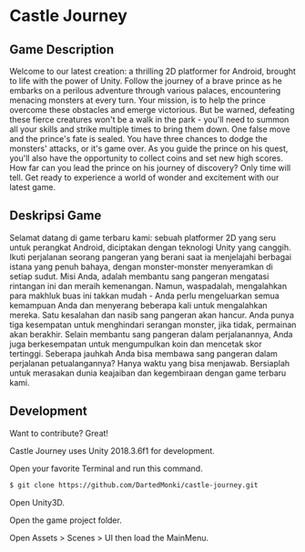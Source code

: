 # Castle Journey

## Game Description
Welcome to our latest creation: a thrilling 2D platformer for Android, brought to life with the power of Unity. Follow the journey of a brave prince as he embarks on a perilous adventure through various palaces, encountering menacing monsters at every turn. Your mission, is to help the prince overcome these obstacles and emerge victorious. But be warned, defeating these fierce creatures won't be a walk in the park - you'll need to summon all your skills and strike multiple times to bring them down. One false move and the prince's fate is sealed. You have three chances to dodge the monsters' attacks, or it's game over. As you guide the prince on his quest, you'll also have the opportunity to collect coins and set new high scores. How far can you lead the prince on his journey of discovery? Only time will tell. Get ready to experience a world of wonder and excitement with our latest game.

## Deskripsi Game
Selamat datang di game terbaru kami: sebuah platformer 2D yang seru untuk perangkat Android, diciptakan dengan teknologi Unity yang canggih. Ikuti perjalanan seorang pangeran yang berani saat ia menjelajahi berbagai istana yang penuh bahaya, dengan monster-monster menyeramkan di setiap sudut. Misi Anda, adalah membantu sang pangeran mengatasi rintangan ini dan meraih kemenangan. Namun, waspadalah, mengalahkan para makhluk buas ini takkan mudah - Anda perlu mengeluarkan semua kemampuan Anda dan menyerang beberapa kali untuk mengalahkan mereka. Satu kesalahan dan nasib sang pangeran akan hancur. Anda punya tiga kesempatan untuk menghindari serangan monster, jika tidak, permainan akan berakhir. Selain membantu sang pangeran dalam perjalanannya, Anda juga berkesempatan untuk mengumpulkan koin dan mencetak skor tertinggi. Seberapa jauhkah Anda bisa membawa sang pangeran dalam perjalanan petualangannya? Hanya waktu yang bisa menjawab. Bersiaplah untuk merasakan dunia keajaiban dan kegembiraan dengan game terbaru kami.

## Development

Want to contribute? Great!

Castle Journey uses Unity 2018.3.6f1 for development.

Open your favorite Terminal and run this command.
```sh
$ git clone https://github.com/DartedMonki/castle-journey.git
```
Open Unity3D.

Open the game project folder.

Open Assets > Scenes > UI then load the MainMenu.

